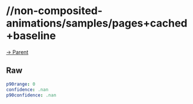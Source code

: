
# //non-composited-animations/samples/pages+cached+baseline

[→ Parent](../..)


## Raw


```yaml
p90range: 0
confidence: .nan
p90confidence: .nan

```

